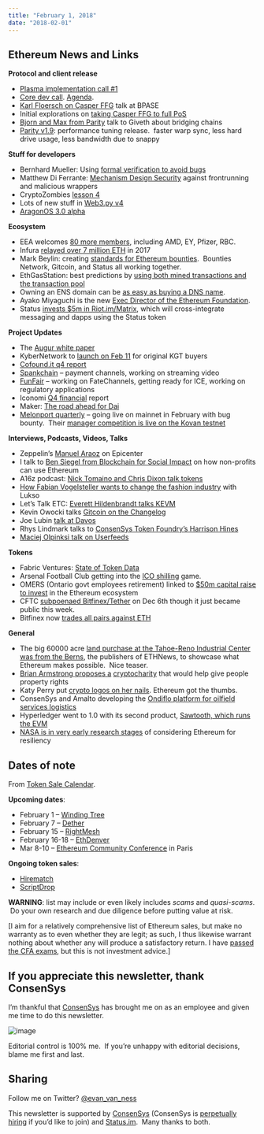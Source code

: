 ```yaml
---
title: "February 1, 2018"
date: "2018-02-01"
---
```


## Ethereum News and Links  

**Protocol and client release**

- [Plasma implementation call #1](https://t.umblr.com/redirect?z=https%3A%2F%2Fwww.youtube.com%2Fwatch%3Fv%3D_DPftmg7zR8&t=ODkwZGM2ZjJkZjVhOTM5YmZkZTJlYzJhYmU3OTU2YzcwYmE3YWRjMyxLdmtGNFFobQ%3D%3D&b=t%3AQ8svKXOQOFn4j1wJ-IeWRA&p=https%3A%2F%2Fwww.weekinethereum.com%2Fpost%2F170379053498%2Ffebruary-1-2018&m=0)
- [Core dev call](https://t.umblr.com/redirect?z=https%3A%2F%2Fwww.youtube.com%2Fwatch%3Fv%3DZtPy9r0jthI&t=ZDY1NDliZThmNzdjZmMyOGYyYWUzYzc3MGVkY2VjNzRjNDE3NjA3NSxLdmtGNFFobQ%3D%3D&b=t%3AQ8svKXOQOFn4j1wJ-IeWRA&p=https%3A%2F%2Fwww.weekinethereum.com%2Fpost%2F170379053498%2Ffebruary-1-2018&m=0). [Agenda](https://t.umblr.com/redirect?z=https%3A%2F%2Fgithub.com%2Fethereum%2Fpm%2Fissues%2F30&t=MmE0NTNiZDM3ZDNjZjhkMWQ2OGMwMzVkNGFkZTkwMDI0MTczOGExNyxLdmtGNFFobQ%3D%3D&b=t%3AQ8svKXOQOFn4j1wJ-IeWRA&p=https%3A%2F%2Fwww.weekinethereum.com%2Fpost%2F170379053498%2Ffebruary-1-2018&m=0).
- [Karl Floersch on Casper FFG](https://t.umblr.com/redirect?z=https%3A%2F%2Fwww.youtube.com%2Fwatch%3Fv%3D7Tnxw3NpN_I&t=NDYwZDVhYmQyMTBlMWY1Y2I4NjgyMzhiMDk2OWViZTAwODUxNzk2OCxLdmtGNFFobQ%3D%3D&b=t%3AQ8svKXOQOFn4j1wJ-IeWRA&p=https%3A%2F%2Fwww.weekinethereum.com%2Fpost%2F170379053498%2Ffebruary-1-2018&m=0) talk at BPASE
- Initial explorations on [taking Casper FFG to full PoS](https://t.umblr.com/redirect?z=https%3A%2F%2Fethresear.ch%2Ft%2Finitial-explorations-on-full-pos-proposal-mechanisms%2F925&t=MmY5NDk2YTcxNWEwZDlmYjI0ZDk4MTE4NTczZTNhYmJkYzUwMWM0MSxLdmtGNFFobQ%3D%3D&b=t%3AQ8svKXOQOFn4j1wJ-IeWRA&p=https%3A%2F%2Fwww.weekinethereum.com%2Fpost%2F170379053498%2Ffebruary-1-2018&m=0)
- [Bjorn and Max from Parity](https://t.umblr.com/redirect?z=https%3A%2F%2Fwww.youtube.com%2Fwatch%3Fv%3DaWvzQMorof0&t=ZjZkMTBhMmMzZDY5YjAwZTE5MTA2M2IzNGEzYTQwOTk5ZTk1MWFiOCxLdmtGNFFobQ%3D%3D&b=t%3AQ8svKXOQOFn4j1wJ-IeWRA&p=https%3A%2F%2Fwww.weekinethereum.com%2Fpost%2F170379053498%2Ffebruary-1-2018&m=0) talk to Giveth about bridging chains
- [Parity v1.9](https://t.umblr.com/redirect?z=http%3A%2F%2Fparitytech.io%2Fvelocity-the-fastest-parity-released%2F&t=NzU0N2EyMjhiMTZhYjhmMDk5MjIyYTcyZDk5Y2ZlYzhlOTNmMTgyMixLdmtGNFFobQ%3D%3D&b=t%3AQ8svKXOQOFn4j1wJ-IeWRA&p=https%3A%2F%2Fwww.weekinethereum.com%2Fpost%2F170379053498%2Ffebruary-1-2018&m=0): performance tuning release.  faster warp sync, less hard drive usage, less bandwidth due to snappy

  
**Stuff for developers**

- Bernhard Mueller: Using [formal verification to avoid bugs](https://t.umblr.com/redirect?z=https%3A%2F%2Fmedia.consensys.net%2Fhow-formal-verification-can-ensure-flawless-smart-contracts-cbda8ad99bd1&t=MDIwZmY4YjJlOTUxNzMzNzUzMWZhYzgyMzIxOWZhNDliYzg3YzY0MixLdmtGNFFobQ%3D%3D&b=t%3AQ8svKXOQOFn4j1wJ-IeWRA&p=https%3A%2F%2Fwww.weekinethereum.com%2Fpost%2F170379053498%2Ffebruary-1-2018&m=0)
- Matthew Di Ferrante: [Mechanism Design Security](https://t.umblr.com/redirect?z=https%3A%2F%2Fmedium.com%2F%40matthewdif%2Fmechanism-design-security-in-smart-contracts-87f08555b38b&t=MTAxNGJkYzExYjk4MGI5YTgyOWIyZWY0ZTNkYjBhZDNjZGJjMTZhNSxLdmtGNFFobQ%3D%3D&b=t%3AQ8svKXOQOFn4j1wJ-IeWRA&p=https%3A%2F%2Fwww.weekinethereum.com%2Fpost%2F170379053498%2Ffebruary-1-2018&m=0) against frontrunning and malicious wrappers
- CryptoZombies [lesson 4](https://t.umblr.com/redirect?z=https%3A%2F%2Fcryptozombies.io%2Fen%2Flesson%2F4&t=YTQ5NDcwNmU5MGM5ZDRmNjQ2OWQ0ZDRiMWY1ZWU5N2RmNGQzMDUyZixLdmtGNFFobQ%3D%3D&b=t%3AQ8svKXOQOFn4j1wJ-IeWRA&p=https%3A%2F%2Fwww.weekinethereum.com%2Fpost%2F170379053498%2Ffebruary-1-2018&m=0)
- Lots of new stuff in [Web3.py v4](https://t.umblr.com/redirect?z=https%3A%2F%2Fmedium.com%2F%40jason.carver%2Fwhats-new-in-the-web3-py-v4-beta-453d17231758&t=YjNjOTljYjYwZWMzYTA0NGYyNzMzYzI4YjdhNDUyM2E1YWIyMTU2ZSxLdmtGNFFobQ%3D%3D&b=t%3AQ8svKXOQOFn4j1wJ-IeWRA&p=https%3A%2F%2Fwww.weekinethereum.com%2Fpost%2F170379053498%2Ffebruary-1-2018&m=0)
- [AragonOS 3.0 alpha](https://t.umblr.com/redirect?z=https%3A%2F%2Fblog.aragon.one%2Fintroducing-aragonos-3-0-alpha-the-new-operating-system-for-protocols-and-dapps-348f7ac92cff&t=MWMwNGY4MTNkMDdjOWE4N2QwMmQwZTIzNzJiNDE0YTU0NWEzOTU1ZCxLdmtGNFFobQ%3D%3D&b=t%3AQ8svKXOQOFn4j1wJ-IeWRA&p=https%3A%2F%2Fwww.weekinethereum.com%2Fpost%2F170379053498%2Ffebruary-1-2018&m=0)

**Ecosystem**

- EEA welcomes [80 more members](https://t.umblr.com/redirect?z=https%3A%2F%2Fwww.reddit.com%2Fr%2Fethereum%2Fcomments%2F7udh34%2Fnew_eea_members_include_amd_ernst_young_pfizer%2F&t=ZTljOWJlZGViOTg4MTA3ZGI1NmI4NGJhZGRjNWVlYjM2MGY5OWZmNixLdmtGNFFobQ%3D%3D&b=t%3AQ8svKXOQOFn4j1wJ-IeWRA&p=https%3A%2F%2Fwww.weekinethereum.com%2Fpost%2F170379053498%2Ffebruary-1-2018&m=0), including AMD, EY, Pfizer, RBC.
- Infura [relayed over 7 million ETH](https://t.umblr.com/redirect?z=https%3A%2F%2Fblog.infura.io%2Fin-2017-infura-relayed-over-7-million-eth-over-8-billion-at-todays-prices-6c6cc7f73dd5&t=ODljZjU5ZTFiNDhlZjNjNzI3ZThiZTIxYmE5NGZlOGUzYzZiYWFkYixLdmtGNFFobQ%3D%3D&b=t%3AQ8svKXOQOFn4j1wJ-IeWRA&p=https%3A%2F%2Fwww.weekinethereum.com%2Fpost%2F170379053498%2Ffebruary-1-2018&m=0) in 2017
- Mark Beylin: creating [standards for Ethereum bounties](https://t.umblr.com/redirect?z=https%3A%2F%2Fmedium.com%2Fbounties-network%2Fthe-importance-of-standards-for-bounties-on-ethereum-93b518d14f9c&t=N2Q1ZDFmZWUxY2EwMGM1ZTQ3NGJiM2ZiMzgwODQwM2UyODdmMzM1YyxLdmtGNFFobQ%3D%3D&b=t%3AQ8svKXOQOFn4j1wJ-IeWRA&p=https%3A%2F%2Fwww.weekinethereum.com%2Fpost%2F170379053498%2Ffebruary-1-2018&m=0).  Bounties Network, Gitcoin, and Status all working together.  
- EthGasStation: best predictions by [using both mined transactions and the transaction pool](https://t.umblr.com/redirect?z=https%3A%2F%2Fmedium.com%2F%40ethgasstation%2Fgas-price-oracles-and-the-future-of-ethgasstation-859a55c57ad5&t=MjYwMzRhZjE0ODBlZTM5MDllMTY2ZmZlNmZhZmRlOTViNGIxZTIyZCxLdmtGNFFobQ%3D%3D&b=t%3AQ8svKXOQOFn4j1wJ-IeWRA&p=https%3A%2F%2Fwww.weekinethereum.com%2Fpost%2F170379053498%2Ffebruary-1-2018&m=0)
- Owning an ENS domain can be [as easy as buying a DNS name](https://t.umblr.com/redirect?z=https%3A%2F%2Fmedium.com%2F%40enslisting.com%2Fens-name-buying-simplified-8a69888e0ba9&t=MDQ4YmZkMzU5MmZjMmNjOGVhYTA3YmNlMDA0YmExMTA5YTUwYzc2YSxLdmtGNFFobQ%3D%3D&b=t%3AQ8svKXOQOFn4j1wJ-IeWRA&p=https%3A%2F%2Fwww.weekinethereum.com%2Fpost%2F170379053498%2Ffebruary-1-2018&m=0).
- Ayako Miyaguchi is the new [Exec Director of the Ethereum Foundation](https://t.umblr.com/redirect?z=https%3A%2F%2Fblog.ethereum.org%2F2018%2F01%2F31%2Ffarewell-and-welcome%2F&t=NDM0ZmFlZmI3MjU4Y2U5NjlhZmQxYThkNDQwNDIzOTQ2Yjc5Y2YwNCxLdmtGNFFobQ%3D%3D&b=t%3AQ8svKXOQOFn4j1wJ-IeWRA&p=https%3A%2F%2Fwww.weekinethereum.com%2Fpost%2F170379053498%2Ffebruary-1-2018&m=0).
- Status [invests $5m in Riot.im/Matrix](https://t.umblr.com/redirect?z=https%3A%2F%2Fblog.status.im%2Fstatus-invests-5m-in-riot-im-4e3026a8bd50&t=Y2RmYjg3NGI5YWQ1ZGEzNDJhZWNjNmE4ZTVhYmFmNWY0NDFkNjAyYyxLdmtGNFFobQ%3D%3D&b=t%3AQ8svKXOQOFn4j1wJ-IeWRA&p=https%3A%2F%2Fwww.weekinethereum.com%2Fpost%2F170379053498%2Ffebruary-1-2018&m=0), which will cross-integrate messaging and dapps using the Status token

**Project Updates**

- The [Augur white paper](https://t.umblr.com/redirect?z=https%3A%2F%2Fmedium.com%2F%40AugurProject%2Fthe-augur-white-paper-a-decentralized-oracle-and-prediction-market-platform-ed8907401c48&t=MGYzOGNhMTE5YzkzNmI5ZDEwMTdjNmMwMjI1NjBhYzk4MzFmN2E5YyxLdmtGNFFobQ%3D%3D&b=t%3AQ8svKXOQOFn4j1wJ-IeWRA&p=https%3A%2F%2Fwww.weekinethereum.com%2Fpost%2F170379053498%2Ffebruary-1-2018&m=0)
- KyberNetwork to [launch on Feb 11](https://t.umblr.com/redirect?z=https%3A%2F%2Fblog.kyber.network%2Fannouncement-kyber-network-mainnet-pilot-launch-e718ef9839db&t=MzEwYmU4Y2QzYWI0YWViYjMyOTFmODhiOTU4ZjJkNWQwZWE3MmNkMyxLdmtGNFFobQ%3D%3D&b=t%3AQ8svKXOQOFn4j1wJ-IeWRA&p=https%3A%2F%2Fwww.weekinethereum.com%2Fpost%2F170379053498%2Ffebruary-1-2018&m=0) for original KGT buyers
- [Cofound.it q4 report](https://t.umblr.com/redirect?z=https%3A%2F%2Fblog.cofound.it%2Fcofound-it-q4-2017-quarterly-report-1096ca3df1c4&t=NTA1YTJiZTgwM2NiZWIxYzI4ZjlmMDE5MTQ3NGI1MDZiYTg1NTRmZSxLdmtGNFFobQ%3D%3D&b=t%3AQ8svKXOQOFn4j1wJ-IeWRA&p=https%3A%2F%2Fwww.weekinethereum.com%2Fpost%2F170379053498%2Ffebruary-1-2018&m=0)
- [Spankchain](https://t.umblr.com/redirect?z=https%3A%2F%2Fmedium.com%2Fspankchain%2Fspankchain-development-update-006-january-31-2018-2c005eae95a9&t=OGRmOGUzYjdjZDkyZGM0N2Q3NzQ2NjU2MDE5OTJlYTM4MzZiMWVmMSxLdmtGNFFobQ%3D%3D&b=t%3AQ8svKXOQOFn4j1wJ-IeWRA&p=https%3A%2F%2Fwww.weekinethereum.com%2Fpost%2F170379053498%2Ffebruary-1-2018&m=0) – payment channels, working on streaming video
- [FunFair](https://t.umblr.com/redirect?z=https%3A%2F%2Ffunfair.io%2Fjanuary-update%2F&t=MGJkMDI5M2VjNTg3M2FiNTViYmQ4YWM1ZDRiNmY3ZWUyZjJkOGU3YixLdmtGNFFobQ%3D%3D&b=t%3AQ8svKXOQOFn4j1wJ-IeWRA&p=https%3A%2F%2Fwww.weekinethereum.com%2Fpost%2F170379053498%2Ffebruary-1-2018&m=0) – working on FateChannels, getting ready for ICE, working on regulatory applications
- Iconomi [Q4 financial](https://t.umblr.com/redirect?z=https%3A%2F%2Fmedium.com%2Ficonominet%2Ficonomi-financial-report-q4-2017-17da25349f3d&t=ZTUyNzE1NTRjNDU5NTdlYjg1OTZlMjI1NzIyNjM2NjMyM2I2MTE1ZCxLdmtGNFFobQ%3D%3D&b=t%3AQ8svKXOQOFn4j1wJ-IeWRA&p=https%3A%2F%2Fwww.weekinethereum.com%2Fpost%2F170379053498%2Ffebruary-1-2018&m=0) report
- Maker: [The road ahead for Dai](https://t.umblr.com/redirect?z=https%3A%2F%2Fmedium.com%2F%40MakerDAO%2Fthe-road-ahead-for-dai-504b9db459d8&t=ZTkyNTViNDY3NzYxNzQxMThiNWFlNTc1YzVkZjYyY2I1YzVkY2Q4NCxLdmtGNFFobQ%3D%3D&b=t%3AQ8svKXOQOFn4j1wJ-IeWRA&p=https%3A%2F%2Fwww.weekinethereum.com%2Fpost%2F170379053498%2Ffebruary-1-2018&m=0)
- [Melonport quarterly](https://t.umblr.com/redirect?z=https%3A%2F%2Fmedium.com%2Fmelonport-blog%2Fmelonport-update-q1-2018-998800c99512&t=Mzc1NDU2MTQzYzhiNzlkZjEwNmRlNjIwMjU0N2MzMmM0MDc0NmM1MSxLdmtGNFFobQ%3D%3D&b=t%3AQ8svKXOQOFn4j1wJ-IeWRA&p=https%3A%2F%2Fwww.weekinethereum.com%2Fpost%2F170379053498%2Ffebruary-1-2018&m=0) – going live on mainnet in February with bug bounty.  Their [manager competition is live on the Kovan testnet](https://t.umblr.com/redirect?z=https%3A%2F%2Fmedium.com%2Fmelonport-blog%2Fmelon-manager-competitions-begin-b794aef54249&t=ZTY1ODNmZjY1NTljMDM0Y2U3MjY5MDRlMjVmOGRiNmQwMTEzNGQwOSxLdmtGNFFobQ%3D%3D&b=t%3AQ8svKXOQOFn4j1wJ-IeWRA&p=https%3A%2F%2Fwww.weekinethereum.com%2Fpost%2F170379053498%2Ffebruary-1-2018&m=0)

**Interviews, Podcasts, Videos, Talks**

- Zeppelin’s [Manuel Araoz](https://t.umblr.com/redirect?z=https%3A%2F%2Fwww.youtube.com%2Fwatch%3Fv%3DUdbCYLRnna4&t=ODU3ODYyZmU4YTgwODMwNTBjNzU5OTM3MmI1ZWIwMWI2OTg3MDI5OSxLdmtGNFFobQ%3D%3D&b=t%3AQ8svKXOQOFn4j1wJ-IeWRA&p=https%3A%2F%2Fwww.weekinethereum.com%2Fpost%2F170379053498%2Ffebruary-1-2018&m=0) on Epicenter
- I talk to [Ben Siegel from Blockchain for Social Impact](https://t.umblr.com/redirect?z=http%3A%2F%2Fthebitcoinpodcast.com%2Fan-ethereum-podcast-episode-12%2F&t=ZDVmNzUyMTIyYjJhNjE5NjcxMmZkMDYxY2E0MDAxNDhiYjcxMzAxZSxLdmtGNFFobQ%3D%3D&b=t%3AQ8svKXOQOFn4j1wJ-IeWRA&p=https%3A%2F%2Fwww.weekinethereum.com%2Fpost%2F170379053498%2Ffebruary-1-2018&m=0) on how non-profits can use Ethereum
- A16z podcast: [Nick Tomaino and Chris Dixon talk tokens](https://t.umblr.com/redirect?z=https%3A%2F%2Fa16z.com%2F2018%2F01%2F21%2Fmental-models-tokens-crypto-trends%2F&t=MTRlMjg5Y2Q4MjViMDEzZjhmY2JiNjUwNTkzNTI2MDFiNmI4NTEwNSxLdmtGNFFobQ%3D%3D&b=t%3AQ8svKXOQOFn4j1wJ-IeWRA&p=https%3A%2F%2Fwww.weekinethereum.com%2Fpost%2F170379053498%2Ffebruary-1-2018&m=0)
- [How Fabian Vogelsteller wants to change the fashion industry](https://t.umblr.com/redirect?z=https%3A%2F%2Fwww.youtube.com%2Fwatch%3Fv%3DiOMoNzBTa9Y&t=Yzg5YmQ1MTU0MjVmYzg3NzFkZTU4MmJiM2IwMjZmMDliZDE0ZjI2NCxLdmtGNFFobQ%3D%3D&b=t%3AQ8svKXOQOFn4j1wJ-IeWRA&p=https%3A%2F%2Fwww.weekinethereum.com%2Fpost%2F170379053498%2Ffebruary-1-2018&m=0) with Lukso
- Let’s Talk ETC: [Everett Hildenbrandt talks KEVM](https://t.umblr.com/redirect?z=https%3A%2F%2Fwww.youtube.com%2Fwatch%3Fv%3D2HtNpFBBIOY&t=Mzc5ZDJjOTlkMTQ4NTg3M2I0MzFkZDE0NGMxY2Q2OGU0ZTI2NTc5YyxLdmtGNFFobQ%3D%3D&b=t%3AQ8svKXOQOFn4j1wJ-IeWRA&p=https%3A%2F%2Fwww.weekinethereum.com%2Fpost%2F170379053498%2Ffebruary-1-2018&m=0)
- Kevin Owocki talks [Gitcoin on the Changelog](https://t.umblr.com/redirect?z=https%3A%2F%2Fchangelog.com%2Fpodcast%2F281&t=OTA1OTg5OTIzNmQ0MGJjZmI5NmY4NGY1ZTZkYjZkZDkwNDRkNWNlMyxLdmtGNFFobQ%3D%3D&b=t%3AQ8svKXOQOFn4j1wJ-IeWRA&p=https%3A%2F%2Fwww.weekinethereum.com%2Fpost%2F170379053498%2Ffebruary-1-2018&m=0)
- Joe Lubin [talk at Davos](https://t.umblr.com/redirect?z=https%3A%2F%2Fwww.youtube.com%2Fwatch%3Fv%3DtNP3P2tgTVM&t=NWQ2MDBhNGM3MTc0MjE2MThhMTBhZGQzMTlhNzc4NjZlODMyMDRhYixLdmtGNFFobQ%3D%3D&b=t%3AQ8svKXOQOFn4j1wJ-IeWRA&p=https%3A%2F%2Fwww.weekinethereum.com%2Fpost%2F170379053498%2Ffebruary-1-2018&m=0)
- Rhys Lindmark talks to [ConsenSys Token Foundry’s Harrison Hines](https://t.umblr.com/redirect?z=https%3A%2F%2Fwww.youtube.com%2Fwatch%3Fv%3DFBkwcObtybw&t=ODVkYmQxODdhOWQ4Mjk4NDVmNGQyZGZhNTkwOTU3MDk1ZDAwZGNlMyxLdmtGNFFobQ%3D%3D&b=t%3AQ8svKXOQOFn4j1wJ-IeWRA&p=https%3A%2F%2Fwww.weekinethereum.com%2Fpost%2F170379053498%2Ffebruary-1-2018&m=0)
- [Maciej Olpinksi talk on Userfeeds](https://t.umblr.com/redirect?z=https%3A%2F%2Fwww.youtube.com%2Fwatch%3Ftime_continue%3D1%26v%3DulCGV2ZKWpw&t=YzhkMDE4MDEyN2YyOWJhODdiZTk5MWZkNGVhNDExNDUxZmUyYjdjNyxLdmtGNFFobQ%3D%3D&b=t%3AQ8svKXOQOFn4j1wJ-IeWRA&p=https%3A%2F%2Fwww.weekinethereum.com%2Fpost%2F170379053498%2Ffebruary-1-2018&m=0)

**Tokens**

- Fabric Ventures: [State of Token Data](https://t.umblr.com/redirect?z=https%3A%2F%2Fstatic1.squarespace.com%2Fstatic%2F5a19eca6c027d8615635f801%2Ft%2F5a721af70852295c06fc3481%2F1517427450749%2FThe%2BState%2Bof%2Bthe%2BToken%2BData%2Breport%2Bfinal.pdf&t=NWZhOGY0NjczODNiMDY5OTQ2ODdjMThkNTQ1Yzk1N2U1MGE3MmQ3NyxLdmtGNFFobQ%3D%3D&b=t%3AQ8svKXOQOFn4j1wJ-IeWRA&p=https%3A%2F%2Fwww.weekinethereum.com%2Fpost%2F170379053498%2Ffebruary-1-2018&m=0)
- Arsenal Football Club getting into the [ICO shilling](https://t.umblr.com/redirect?z=https%3A%2F%2Fwww.theguardian.com%2Ftechnology%2F2018%2Fjan%2F24%2Farsenal-seals-major-sports-first-cryptocurrency-sponsorship-deal&t=ZWI2ZWFiZjQ5NjgxNjA3NjcwNGFmMGE5ZmYyZmI0MmYxZGY0YTM0YyxLdmtGNFFobQ%3D%3D&b=t%3AQ8svKXOQOFn4j1wJ-IeWRA&p=https%3A%2F%2Fwww.weekinethereum.com%2Fpost%2F170379053498%2Ffebruary-1-2018&m=0) game.
- OMERS (Ontario govt employees retirement) linked to [$50m capital raise to invest](https://t.umblr.com/redirect?z=https%3A%2F%2Fwww.theglobeandmail.com%2Freport-on-business%2Fomers-expands-cryptocurrency-presence-with-50-million-ethereum-public-company-offering%2Farticle37764394%2F&t=ZTRlNGRhOWM5ZGFhMzJmNDFiNDc2OTAzNzEzN2JiNWYxZDg1NWNlOSxLdmtGNFFobQ%3D%3D&b=t%3AQ8svKXOQOFn4j1wJ-IeWRA&p=https%3A%2F%2Fwww.weekinethereum.com%2Fpost%2F170379053498%2Ffebruary-1-2018&m=0) in the Ethereum ecosystem
- CFTC [subpoenaed Bitfinex/Tether](https://t.umblr.com/redirect?z=https%3A%2F%2Fwww.bloomberg.com%2Fnews%2Farticles%2F2018-01-30%2Fcrypto-exchange-bitfinex-tether-said-to-get-subpoenaed-by-cftc&t=NWY5NTEzYjUyZWIyMTVkZjBhMTZhZDJlZTc5OWNmM2M2YjViY2FlOSxLdmtGNFFobQ%3D%3D&b=t%3AQ8svKXOQOFn4j1wJ-IeWRA&p=https%3A%2F%2Fwww.weekinethereum.com%2Fpost%2F170379053498%2Ffebruary-1-2018&m=0) on Dec 6th though it just became public this week.
- Bitfinex now [trades all pairs against ETH](https://twitter.com/bitfinex/status/956195856847433728)

**General**

- The big 60000 acre [land purchase at the Tahoe-Reno Industrial Center was from the Berns](https://t.umblr.com/redirect?z=https%3A%2F%2Fwww.ethnews.com%2Fblockchains-llc-acquiring-over-60000-acres-in-nevada-to-showcase-blockchain-applications-yes-ethereum-no-mining&t=Mjk0NTE3ZTFjZTJhN2NmMmEyZTcxYzMwN2M1ZmUwNzg2N2QxMTYxZCxLdmtGNFFobQ%3D%3D&b=t%3AQ8svKXOQOFn4j1wJ-IeWRA&p=https%3A%2F%2Fwww.weekinethereum.com%2Fpost%2F170379053498%2Ffebruary-1-2018&m=0), the publishers of ETHNews, to showcase what Ethereum makes possible.  Nice teaser.
- [Brian Armstrong proposes a](https://t.umblr.com/redirect?z=https%3A%2F%2Fmedium.com%2F%40barmstrong%2Fcharitable-giving-with-cryptocurrency-11e24923cd4a&t=YTUyNGFlZGViODE0YmVjOTQ5Y2E2NDE0ZmUyYjRhOTVlYTk3YWFjYyxLdmtGNFFobQ%3D%3D&b=t%3AQ8svKXOQOFn4j1wJ-IeWRA&p=https%3A%2F%2Fwww.weekinethereum.com%2Fpost%2F170379053498%2Ffebruary-1-2018&m=0) [cryptocharity](https://t.umblr.com/redirect?z=https%3A%2F%2Fmedium.com%2F%40barmstrong%2Fcharitable-giving-with-cryptocurrency-11e24923cd4a&t=YTUyNGFlZGViODE0YmVjOTQ5Y2E2NDE0ZmUyYjRhOTVlYTk3YWFjYyxLdmtGNFFobQ%3D%3D&b=t%3AQ8svKXOQOFn4j1wJ-IeWRA&p=https%3A%2F%2Fwww.weekinethereum.com%2Fpost%2F170379053498%2Ffebruary-1-2018&m=0) that would help give people property rights
- Katy Perry put [crypto logos on her nails](https://t.umblr.com/redirect?z=https%3A%2F%2Fwww.instagram.com%2Fp%2FBeXchJzFkhJ%2F&t=OWE4YmQ5MTAzZGFmNTJhOTJhNDIyN2Y2YTM0NzBlZjQ0Y2E5OWQxMixLdmtGNFFobQ%3D%3D&b=t%3AQ8svKXOQOFn4j1wJ-IeWRA&p=https%3A%2F%2Fwww.weekinethereum.com%2Fpost%2F170379053498%2Ffebruary-1-2018&m=0). Ethereum got the thumbs.
- ConsenSys and Amalto developing the [Ondiflo platform for oilfield services logistics](https://t.umblr.com/redirect?z=https%3A%2F%2Fwww.forbes.com%2Fsites%2Fgauravsharma%2F2018%2F01%2F27%2Fconsensys-and-amalto-developing-ethereum-blockchain-platform-for-oil-and-gas-order-processing%2F%2336af6a359341&t=Y2RlOTIyYjM4N2NkYmFmYTRhMWU1M2I5MzBjOTQ4ZTdlZTk2ZjEzNyxLdmtGNFFobQ%3D%3D&b=t%3AQ8svKXOQOFn4j1wJ-IeWRA&p=https%3A%2F%2Fwww.weekinethereum.com%2Fpost%2F170379053498%2Ffebruary-1-2018&m=0)
- Hyperledger went to 1.0 with its second product, [Sawtooth, which runs the EVM](https://t.umblr.com/redirect?z=https%3A%2F%2Fwww.hyperledger.org%2Fblog%2F2018%2F01%2F30%2Fannouncing-hyperledger-sawtooth-1-0&t=ZTg0ZjQ5YzdkYTA2M2NjOTY2NmM4MjYwODI5M2YxZTMwZmMwMWJmNixLdmtGNFFobQ%3D%3D&b=t%3AQ8svKXOQOFn4j1wJ-IeWRA&p=https%3A%2F%2Fwww.weekinethereum.com%2Fpost%2F170379053498%2Ffebruary-1-2018&m=0)
- [NASA is in very early research stages](https://t.umblr.com/redirect?z=https%3A%2F%2Fwww.ethnews.com%2Fethnews-exclusivenasa-speaks-on-blockchain-technology&t=YzUyOWIxMjg4YTI2OTUzYjEwMjk5MzI3ZjQ2NjM5NGJhZDJiOGE2MyxLdmtGNFFobQ%3D%3D&b=t%3AQ8svKXOQOFn4j1wJ-IeWRA&p=https%3A%2F%2Fwww.weekinethereum.com%2Fpost%2F170379053498%2Ffebruary-1-2018&m=0) of considering Ethereum for resiliency

## Dates of note

From [Token Sale Calendar](https://t.umblr.com/redirect?z=http%3A%2F%2Fwww.tokensalecalendar.com&t=YzU1YTYxNWY4NzYyZGVmZGYwYzRhODZmNWI4NGRjYTM5NThmMTY3ZSxLdmtGNFFobQ%3D%3D&b=t%3AQ8svKXOQOFn4j1wJ-IeWRA&p=https%3A%2F%2Fwww.weekinethereum.com%2Fpost%2F170379053498%2Ffebruary-1-2018&m=0).

**Upcoming dates**:

- February 1 – [Winding Tree](http://t.umblr.com/redirect?z=https%3A%2F%2Fwindingtree.com%2F&t=MDYwMDBmNjk1YWQ4NjY3MWY0NzRlNGExMmQ1MjcyMDdjMWU3ZWQzZCxjM1R4UXJ1ag%3D%3D&b=t%3ARqKlLBDa5AFqUBYwGpoSJQ&p=http%3A%2F%2Fwww.tokensalecalendar.com%2Fpost%2F169571020293%2Fupcoming-token-sale-start-dates-january-16&m=1)
- February 7 – [Dether](http://t.umblr.com/redirect?z=https%3A%2F%2Fdether.io%2F&t=OTEzYmU1NDQ3MzFmMzhjMzQxZmQwY2VkZjUzZTczNDdiOGM3ODYxZixjM1R4UXJ1ag%3D%3D&b=t%3ARqKlLBDa5AFqUBYwGpoSJQ&p=http%3A%2F%2Fwww.tokensalecalendar.com%2Fpost%2F169571020293%2Fupcoming-token-sale-start-dates-january-16&m=1)
- February 15 – [RightMesh](https://t.umblr.com/redirect?z=https%3A%2F%2Fwww.rightmesh.io&t=Y2QwNjY1MWY5NmI3MDRjM2M5ZjRhNjExM2Y1ZDU2OTU1NTBhMDRmNCxOS2ZiT3h2Vw%3D%3D&b=t%3ARqKlLBDa5AFqUBYwGpoSJQ&p=http%3A%2F%2Fwww.tokensalecalendar.com%2Fpost%2F170105991668%2Fupcoming-token-sale-start-dates-february-1&m=1)
- February 16-18 – [EthDenver](https://t.umblr.com/redirect?z=https%3A%2F%2Fethdenver.com%2F&t=NTNkZTRjNDg3Njk1YWI1MzMyZmQ2MzYyYWRjMzVlODhjODlhN2VkMSxLdmtGNFFobQ%3D%3D&b=t%3AQ8svKXOQOFn4j1wJ-IeWRA&p=https%3A%2F%2Fwww.weekinethereum.com%2Fpost%2F170379053498%2Ffebruary-1-2018&m=0)
- Mar 8-10 – [Ethereum Community Conference](https://t.umblr.com/redirect?z=http%3A%2F%2Fethcc.io%2F&t=OWQ4MDU5NWM0Y2Q4MWFlY2I2YWU0YmE0YjBiYWViMzAzM2ZlNTM1NyxLdmtGNFFobQ%3D%3D&b=t%3AQ8svKXOQOFn4j1wJ-IeWRA&p=https%3A%2F%2Fwww.weekinethereum.com%2Fpost%2F170379053498%2Ffebruary-1-2018&m=0) in Paris

  
**Ongoing token sales**:

- [Hirematch](http://t.umblr.com/redirect?z=http%3A%2F%2Fhirematch.io%2F&t=NTQ1YzkwYzEzMWI3NDJlYzkxNzI2OTZkZTQ5ZjRkZWUwYmY5NjM3YSxyVm1XTkpWVQ%3D%3D&b=t%3ARqKlLBDa5AFqUBYwGpoSJQ&p=http%3A%2F%2Fwww.tokensalecalendar.com%2Fpost%2F165301068328%2Fupcoming-token-sale-start-dates-september-14&m=1)
- [ScriptDrop](http://t.umblr.com/redirect?z=https%3A%2F%2Fwww.scriptdrop.io%2F&t=YzA3ZGQ3OGNiNWI0NjMxMzMyODc4OTYwMDM5MmQ2MDk5Y2QwZDk2YSxyVm1XTkpWVQ%3D%3D&b=t%3ARqKlLBDa5AFqUBYwGpoSJQ&p=http%3A%2F%2Fwww.tokensalecalendar.com%2Fpost%2F165301068328%2Fupcoming-token-sale-start-dates-september-14&m=1)

**WARNING**: list may include or even likely includes _scams_ and _quasi-scams_.  Do your own research and due diligence before putting value at risk.

\[I aim for a relatively comprehensive list of Ethereum sales, but make no warranty as to even whether they are legit; as such, I thus likewise warrant nothing about whether any will produce a satisfactory return. I have [passed the CFA exams](https://t.umblr.com/redirect?z=http%3A%2F%2Fwww.evanvanness.com%2Fpost%2F144767932386%2Fprepare-effectively-for-the-cfa-exam-how-to-skip&t=N2E0MzViOTNkNWE3ZDM3NzZiY2ViYjNkYWNjNzA4MzA3NTUxOThkNyxLdmtGNFFobQ%3D%3D&b=t%3AQ8svKXOQOFn4j1wJ-IeWRA&p=https%3A%2F%2Fwww.weekinethereum.com%2Fpost%2F170379053498%2Ffebruary-1-2018&m=0), but this is not investment advice.\]

## If you appreciate this newsletter, thank ConsenSys

I’m thankful that [ConsenSys](https://t.umblr.com/redirect?z=http%3A%2F%2Fconsensys.net&t=NGY5NzU2MzYyMjRhNTNlYTM3ODVjYzIwOGQwMDc4MmJkMzAwY2QzMSxLdmtGNFFobQ%3D%3D&b=t%3AQ8svKXOQOFn4j1wJ-IeWRA&p=https%3A%2F%2Fwww.weekinethereum.com%2Fpost%2F170379053498%2Ffebruary-1-2018&m=0) has brought me on as an employee and given me time to do this newsletter.

![image](https://66.media.tumblr.com/9114e5ec047c95b2ef505fd878651dc4/tumblr_inline_p3h30hvplF1rxca3y_250.jpg)

Editorial control is 100% me.  If you’re unhappy with editorial decisions, blame me first and last.  

## Sharing  

  

  
Follow me on Twitter? [@evan\_van\_ness](https://twitter.com/evan_van_ness)

This newsletter is supported by [ConsenSys](https://t.umblr.com/redirect?z=https%3A%2F%2Fconsensys.net&t=YWRmMTQwOGYzODQ2MjQxZjdlMTVhMDk0NGExZWFjMjEzMDc0MjA3MixLdmtGNFFobQ%3D%3D&b=t%3AQ8svKXOQOFn4j1wJ-IeWRA&p=https%3A%2F%2Fwww.weekinethereum.com%2Fpost%2F170379053498%2Ffebruary-1-2018&m=0) (ConsenSys is [perpetually hiring](https://t.umblr.com/redirect?z=http%3A%2F%2Fgrnh.se%2Fslxih51&t=NGZmNTI2NzgwNDg1ZDk4YTcwZTliMDdkZTFjM2ZjZjc5NGVlZmE1OSxLdmtGNFFobQ%3D%3D&b=t%3AQ8svKXOQOFn4j1wJ-IeWRA&p=https%3A%2F%2Fwww.weekinethereum.com%2Fpost%2F170379053498%2Ffebruary-1-2018&m=0) if you’d like to join) and [Status.im](https://t.umblr.com/redirect?z=https%3A%2F%2Fstatus.im%2F&t=NzA5NjVhOGE5NWFmMTBlMGQ4OThhYzVhZWQzNzliM2M2NGIzMWMwYixLdmtGNFFobQ%3D%3D&b=t%3AQ8svKXOQOFn4j1wJ-IeWRA&p=https%3A%2F%2Fwww.weekinethereum.com%2Fpost%2F170379053498%2Ffebruary-1-2018&m=0).  Many thanks to both.
